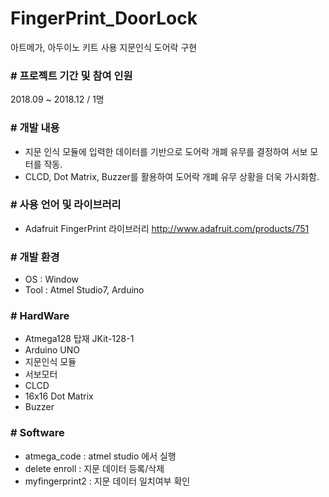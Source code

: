 # FingerPrint_DoorLock
아트메가, 아두이노 키트 사용 지문인식 도어락 구현


### # 프로젝트 기간 및 참여 인원
2018.09 ~ 2018.12 / 1명


### # 개발 내용
- 지문 인식 모듈에 입력한 데이터를 기반으로 도어락 개폐 유무를 결정하여 서보 모터를 작동.
- CLCD, Dot Matrix, Buzzer를 활용하여 도어락 개폐 유무 상황을 더욱 가시화함.


### # 사용 언어 및 라이브러리
- Adafruit FingerPrint 라이브러리 http://www.adafruit.com/products/751


### # 개발 환경
- OS : Window
- Tool : Atmel Studio7, Arduino


### # HardWare
- Atmega128 탑재 JKit-128-1
- Arduino UNO
- 지문인식 모듈
- 서보모터
- CLCD
- 16x16 Dot Matrix
- Buzzer

### # Software
- atmega_code : atmel studio 에서 실행
- delete enroll : 지문 데이터 등록/삭제
- myfingerprint2 : 지문 데이터 일치여부 확인

